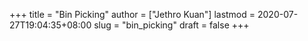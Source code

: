 +++
title = "Bin Picking"
author = ["Jethro Kuan"]
lastmod = 2020-07-27T19:04:35+08:00
slug = "bin_picking"
draft = false
+++
